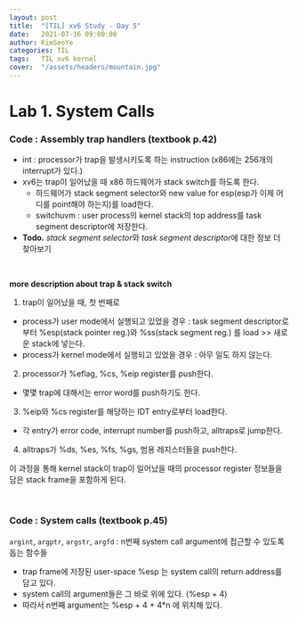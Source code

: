 ```yaml
---
layout: post
title:  "[TIL] xv6 Study - Day 5"
date:   2021-07-16 09:00:00
author: KimSeoYe
categories: TIL
tags:   TIL xv6 kernel
cover:  "/assets/headers/mountain.jpg"
---
```

# Lab 1. System Calls

### Code : Assembly trap handlers (textbook p.42)

- int : processor가 trap을 발생시키도록 하는 instruction (x86에는 256개의 interrupt가 있다.)
- xv6는 trap이 일어났을 때 x86 하드웨어가 stack switch를 하도록 한다.
  - 하드웨어가 stack segment selector와 new value for esp(esp가 이제 어디를 point해야 하는지)를 load한다.
  - switchuvm : user process의 kernel stack의 top address를 task segment descriptor에 저장한다.
- **Todo.** *stack segment selector*와 *task segment descriptor*에 대한 정보 더 찾아보기
  
<br>

**more description about trap & stack switch**
1. trap이 일어났을 때, 첫 번째로
  - process가 user mode에서 실행되고 있었을 경우 : task segment descriptor로부터 %esp(stack pointer reg.)와 %ss(stack segment reg.) 를 load >> 새로운 stack에 넣는다.
  - process가 kernel mode에서 실행되고 있었을 경우 : 아무 일도 하지 않는다.
2. processor가 %eflag, %cs, %eip register를 push한다.
  - 몇몇 trap에 대해서는 error word를 push하기도 한다.
3. %eip와 %cs register를 해당하는 IDT entry로부터 load한다.
  - 각 entry가 error code, interrupt number를 push하고, alltraps로 jump한다.
4. alltraps가 %ds, %es, %fs, %gs, 범용 레지스터들을 push한다.

이 과정을 통해 kernel stack이 trap이 일어났을 때의 processor register 정보들을 담은 stack frame을 포함하게 된다.

<br>

### Code : System calls (textbook p.45)

`argint`, `argptr`, `argstr`, `argfd` : n번째 system call argument에 접근할 수 있도록 돕는 함수들
- trap frame에 저장된 user-space %esp 는 system call의 return address를 담고 있다.
- system call의 argument들은 그 바로 위에 있다. (%esp + 4)
- 따라서 n번째 argument는 %esp + 4 + 4*n 에 위치해 있다.

